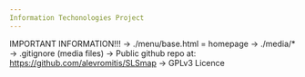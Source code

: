 ```yaml
---
Information Techonologies Project
---
```


IMPORTANT INFORMATION!!!
  -> ./menu/base.html = homepage
  -> ./media/* -> .gitignore (media files)
  -> Public github repo at: https://github.com/alevromitis/SLSmap
  -> GPLv3 Licence
  

